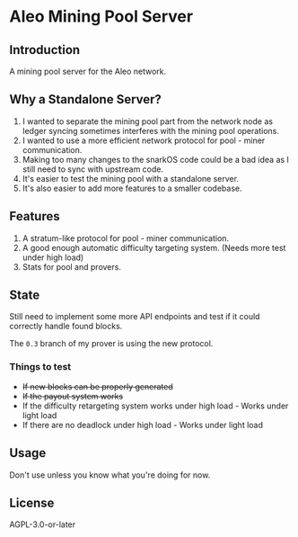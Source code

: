 # Aleo Mining Pool Server

## Introduction

A mining pool server for the Aleo network.

## Why a Standalone Server?

1. I wanted to separate the mining pool part from the network node as ledger syncing sometimes interferes with the mining pool operations.
2. I wanted to use a more efficient network protocol for pool - miner communication. 
3. Making too many changes to the snarkOS code could be a bad idea as I still need to sync with upstream code.
4. It's easier to test the mining pool with a standalone server.
5. It's also easier to add more features to a smaller codebase.

## Features

1. A stratum-like protocol for pool - miner communication.
2. A good enough automatic difficulty targeting system. (Needs more test under high load)
3. Stats for pool and provers.

## State

Still need to implement some more API endpoints and test if it could correctly handle found blocks.

The `0.3` branch of my prover is using the new protocol.

### Things to test

* ~~If new blocks can be properly generated~~
* ~~If the payout system works~~
* If the difficulty retargeting system works under high load - Works under light load
* If there are no deadlock under high load - Works under light load

## Usage

Don't use unless you know what you're doing for now.

## License

AGPL-3.0-or-later
